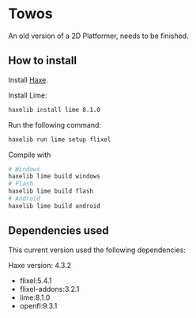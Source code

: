 # Towos

An old version of a 2D Platformer, needs to be finished.

## How to install

Install [Haxe](https://haxe.org/).

Install Lime:

```bash
haxelib install lime 8.1.0
```

Run the following command:

```bash
haxelib run lime setup flixel
```

Compile with

```bash
# Windows
haxelib lime build windows
# Flash
haxelib lime build flash
# Android
haxelib lime build android
```

## Dependencies used

This current version used the following dependencies:

Haxe version: 4.3.2

- flixel:5.4.1
- flixel-addons:3.2.1
- lime:8.1.0
- openfl:9.3.1